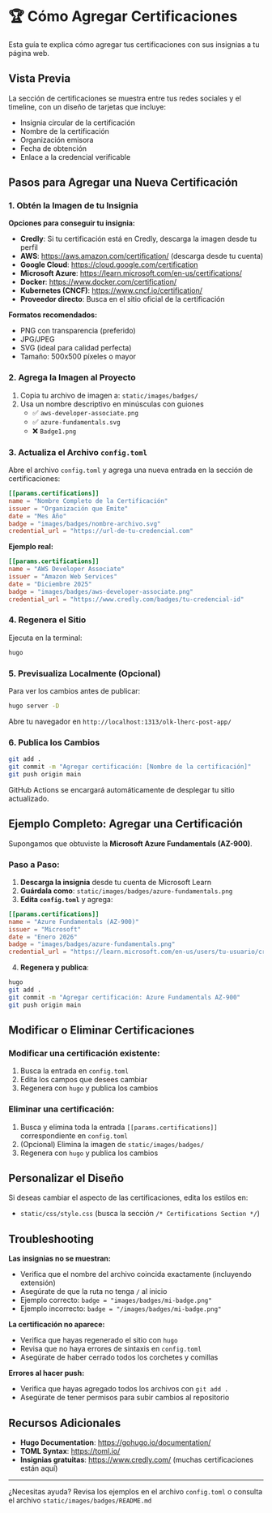 # 🏆 Cómo Agregar Certificaciones

Esta guía te explica cómo agregar tus certificaciones con sus insignias a tu página web.

## Vista Previa

La sección de certificaciones se muestra entre tus redes sociales y el timeline, con un diseño de tarjetas que incluye:
- Insignia circular de la certificación
- Nombre de la certificación
- Organización emisora
- Fecha de obtención
- Enlace a la credencial verificable

## Pasos para Agregar una Nueva Certificación

### 1. Obtén la Imagen de tu Insignia

**Opciones para conseguir tu insignia:**

- **Credly**: Si tu certificación está en Credly, descarga la imagen desde tu perfil
- **AWS**: https://aws.amazon.com/certification/ (descarga desde tu cuenta)
- **Google Cloud**: https://cloud.google.com/certification
- **Microsoft Azure**: https://learn.microsoft.com/en-us/certifications/
- **Docker**: https://www.docker.com/certification/
- **Kubernetes (CNCF)**: https://www.cncf.io/certification/
- **Proveedor directo**: Busca en el sitio oficial de la certificación

**Formatos recomendados:**
- PNG con transparencia (preferido)
- JPG/JPEG
- SVG (ideal para calidad perfecta)
- Tamaño: 500x500 píxeles o mayor

### 2. Agrega la Imagen al Proyecto

1. Copia tu archivo de imagen a: `static/images/badges/`
2. Usa un nombre descriptivo en minúsculas con guiones
   - ✅ `aws-developer-associate.png`
   - ✅ `azure-fundamentals.svg`
   - ❌ `Badge1.png`

### 3. Actualiza el Archivo `config.toml`

Abre el archivo `config.toml` y agrega una nueva entrada en la sección de certificaciones:

```toml
[[params.certifications]]
name = "Nombre Completo de la Certificación"
issuer = "Organización que Emite"
date = "Mes Año"
badge = "images/badges/nombre-archivo.svg"
credential_url = "https://url-de-tu-credencial.com"
```

**Ejemplo real:**

```toml
[[params.certifications]]
name = "AWS Developer Associate"
issuer = "Amazon Web Services"
date = "Diciembre 2025"
badge = "images/badges/aws-developer-associate.png"
credential_url = "https://www.credly.com/badges/tu-credencial-id"
```

### 4. Regenera el Sitio

Ejecuta en la terminal:

```bash
hugo
```

### 5. Previsualiza Localmente (Opcional)

Para ver los cambios antes de publicar:

```bash
hugo server -D
```

Abre tu navegador en `http://localhost:1313/olk-lherc-post-app/`

### 6. Publica los Cambios

```bash
git add .
git commit -m "Agregar certificación: [Nombre de la certificación]"
git push origin main
```

GitHub Actions se encargará automáticamente de desplegar tu sitio actualizado.

## Ejemplo Completo: Agregar una Certificación

Supongamos que obtuviste la **Microsoft Azure Fundamentals (AZ-900)**.

### Paso a Paso:

1. **Descarga la insignia** desde tu cuenta de Microsoft Learn
2. **Guárdala como**: `static/images/badges/azure-fundamentals.png`
3. **Edita `config.toml`** y agrega:

```toml
[[params.certifications]]
name = "Azure Fundamentals (AZ-900)"
issuer = "Microsoft"
date = "Enero 2026"
badge = "images/badges/azure-fundamentals.png"
credential_url = "https://learn.microsoft.com/en-us/users/tu-usuario/credentials/codigo-credencial"
```

4. **Regenera y publica**:

```bash
hugo
git add .
git commit -m "Agregar certificación: Azure Fundamentals AZ-900"
git push origin main
```

## Modificar o Eliminar Certificaciones

### Modificar una certificación existente:

1. Busca la entrada en `config.toml`
2. Edita los campos que desees cambiar
3. Regenera con `hugo` y publica los cambios

### Eliminar una certificación:

1. Busca y elimina toda la entrada `[[params.certifications]]` correspondiente en `config.toml`
2. (Opcional) Elimina la imagen de `static/images/badges/`
3. Regenera con `hugo` y publica los cambios

## Personalizar el Diseño

Si deseas cambiar el aspecto de las certificaciones, edita los estilos en:
- `static/css/style.css` (busca la sección `/* Certifications Section */`)

## Troubleshooting

**Las insignias no se muestran:**
- Verifica que el nombre del archivo coincida exactamente (incluyendo extensión)
- Asegúrate de que la ruta no tenga `/` al inicio
- Ejemplo correcto: `badge = "images/badges/mi-badge.png"`
- Ejemplo incorrecto: `badge = "/images/badges/mi-badge.png"`

**La certificación no aparece:**
- Verifica que hayas regenerado el sitio con `hugo`
- Revisa que no haya errores de sintaxis en `config.toml`
- Asegúrate de haber cerrado todos los corchetes y comillas

**Errores al hacer push:**
- Verifica que hayas agregado todos los archivos con `git add .`
- Asegúrate de tener permisos para subir cambios al repositorio

## Recursos Adicionales

- **Hugo Documentation**: https://gohugo.io/documentation/
- **TOML Syntax**: https://toml.io/
- **Insignias gratuitas**: https://www.credly.com/ (muchas certificaciones están aquí)

---

¿Necesitas ayuda? Revisa los ejemplos en el archivo `config.toml` o consulta el archivo `static/images/badges/README.md`

